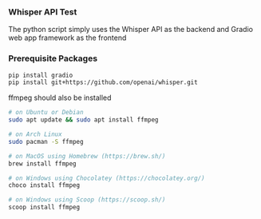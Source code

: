 ### Whisper API Test 
The python script simply uses the Whisper API as the backend and Gradio web app framework as the frontend 

### Prerequisite Packages
```bash
pip install gradio 
pip install git+https://github.com/openai/whisper.git 
```
ffmpeg should also be installed 
```bash 
# on Ubuntu or Debian
sudo apt update && sudo apt install ffmpeg

# on Arch Linux
sudo pacman -S ffmpeg

# on MacOS using Homebrew (https://brew.sh/)
brew install ffmpeg

# on Windows using Chocolatey (https://chocolatey.org/)
choco install ffmpeg

# on Windows using Scoop (https://scoop.sh/)
scoop install ffmpeg
```
